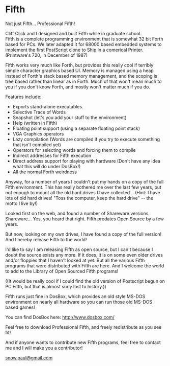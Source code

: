 Fifth
=====

Not just Fifth... Professional Fifth!  

Cliff Click and I designed and built Fifth while in graduate school.  
Fifth is a complete programming environment that is somewhat 32 bit Forth
based for PCs.  We later adapted it for 68000 based embedded systems 
to implement the first PostScript clone to Ship in a comerical Printer.
(Printware's 720, in December of 1987)

Fifth works very much like Forth, but provides this 
really cool if terribly simple character graphics based UI.  Memory is 
managed using a heap instead of Forth's stack based memory management, 
and the scoping is tree based rather than linear as in Forth.  Much of that
won't mean much to you if you don't know Forth, and mostly won't matter
much if you do.

Features include:

* Exports stand-alone executables.
* Selective Trace of Words
* Snapshot (let's you add your stuff to the environment)
* Help (written in Fifth)
* Floating point support (using a separate floating point stack)
* VGA Graphics operators
* Lazy compilation (Words are compiled if you try to execute something that isn't compiled yet)
* Operators for selecting words and forcing them to compile
* Indirect addresses for Fifth execution
* Direct address support for playing with hardware (Don't have any idea what this will do under DosBox!)
* All the normal Forth weirdness

Anyway, for a number of years I couldn't put my hands on a copy of the 
full Fifth environment.  This has really bothered me over the last few
years, but not enough to mount all the old hard drives I have collected... 
(Hint:  I have lots of old hard drives!  "Toss the computer, keep the hard drive" 
-- the motto I live by!)  

Looked first on the web, and found a number of Shareware versions.  Shareware... 
Yes, you heard that right.  Fifth predates Open Source by a few years.

But now, looking on my own drives, I have found a copy of the full version!  And I 
hereby release Fifth to the world!  

I'd like to say I am releasing Fifth as open source, but I can't because 
I doubt the source exists any more.  If it does, it is on some even older 
drives and/or floppies that I haven't looked at yet.  But all 
the various Fifth programs that were distributed with Fifth are here.  And 
I welcome the world to add to the Library of Open Sourced Fifth programs!

((It would be really cool if I could find the old version of Postscript begun
on PC Fifth, but that is almost surly lost to history.))

Fifth runs just fine in DosBox, which provides an old style MS-DOS environment
on nearly all hardware so you can run those old MS-DOS based games!

You can find DosBox here: http://www.dosbox.com/

Feel free to download Professional Fifth, and freely redistribute as you see fit!

And if anyone wants to contribute new Fifth programs, feel free to contact
me and I will make you a contributor!  

snow.paul@gmail.com


